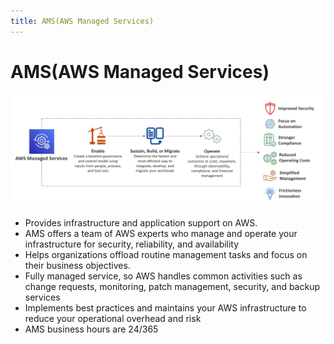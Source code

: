 ```yaml
---
title: AMS(AWS Managed Services)
---
```

# AMS(AWS Managed Services)
![AMS](./AMS.png)
- Provides infrastructure and application support on AWS.
- AMS offers a team of AWS experts who manage and operate your infrastructure for security, reliability, and availability
- Helps organizations offload routine management tasks and focus on their business objectives.
- Fully managed service, so AWS handles common activities such as change requests, monitoring, patch management, security, and backup services
- Implements best practices and maintains your AWS infrastructure to reduce your operational overhead and risk
- AMS business hours are 24/365